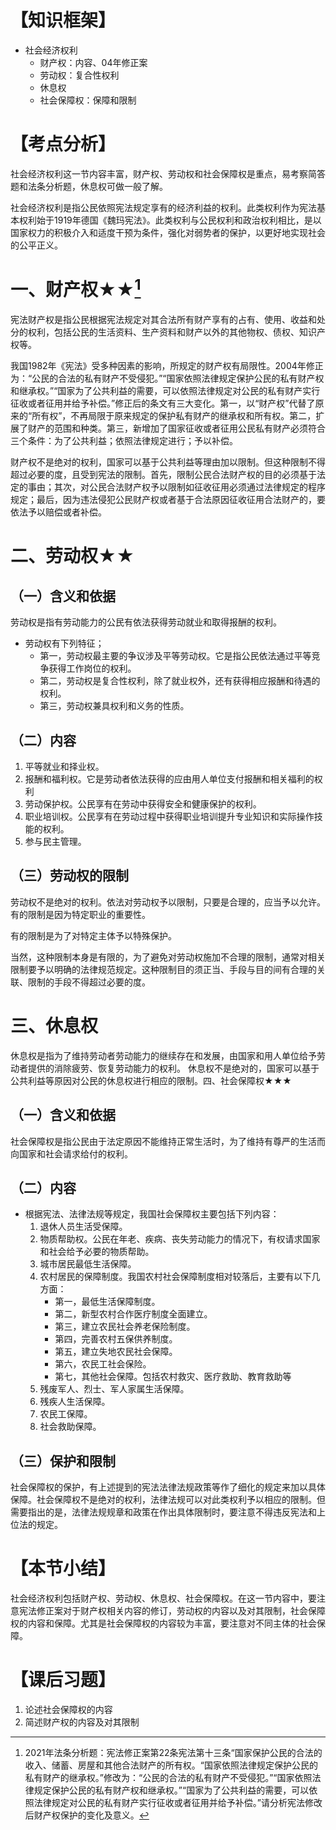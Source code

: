 # 【知识框架】
- 社会经济权利
	- 财产权：内容、04年修正案
	- 劳动权：复合性权利
	- 休息权
	- 社会保障权：保障和限制
# 【考点分析】
社会经济权利这一节内容丰富，财产权、劳动权和社会保障权是重点，易考察简答题和法条分析题，休息权可做一般了解。

社会经济权利是指公民依照宪法规定享有的经济利益的权利。此类权利作为宪法基本权利始于1919年德国《魏玛宪法》。此类权利与公民权利和政治权利相比，是以国家权力的积极介入和适度干预为条件，强化对弱势者的保护，以更好地实现社会的公平正义。
# 一、财产权★★[^1]
宪法财产权是指公民根据宪法规定对其合法所有财产享有的占有、使用、收益和处分的权利，包括公民的生活资料、生产资料和财产以外的其他物权、债权、知识产权等。

我国1982年《宪法》受多种因素的影响，所规定的财产权有局限性。2004年修正为：“公民的合法的私有财产不受侵犯。”“国家依照法律规定保护公民的私有财产权和继承权。”“国家为了公共利益的需要，可以依照法律规定对公民的私有财产实行征收或者征用并给予补偿。”修正后的条文有三大变化。第一，以“财产权”代替了原来的“所有权”，不再局限于原来规定的保护私有财产的继承权和所有权。第二，扩展了财产的范围和种类。第三，新增加了国家征收或者征用公民私有财产必须符合三个条件：为了公共利益；依照法律规定进行；予以补偿。

财产权不是绝对的权利，国家可以基于公共利益等理由加以限制。但这种限制不得超过必要的度，且受到宪法的限制。首先，限制公民合法财产权的目的必须基于法定的事由；其次，对公民合法财产权予以限制如征收征用必须通过法律规定的程序规定；最后，因为违法侵犯公民财产权或者基于合法原因征收征用合法财产的，要依法予以赔偿或者补偿。
# 二、劳动权★★
## （一）含义和依据
劳动权是指有劳动能力的公民有依法获得劳动就业和取得报酬的权利。

- 劳动权有下列特征；
	- 第一，劳动权最主要的争议涉及平等劳动权。它是指公民依法通过平等竞争获得工作岗位的权利。
	- 第二，劳动权是复合性权利，除了就业权外，还有获得相应报酬和待遇的权利。
	- 第三，劳动权兼具权利和义务的性质。
## （二）内容
1. 平等就业和择业权。
2. 报酬和福利权。它是劳动者依法获得的应由用人单位支付报酬和相关福利的权利
3. 劳动保护权。公民享有在劳动中获得安全和健康保护的权利。
4. 职业培训权。公民享有在劳动过程中获得职业培训提升专业知识和实际操作技能的权利。
5. 参与民主管理。
## （三）劳动权的限制
劳动权不是绝对的权利。依法对劳动权予以限制，只要是合理的，应当予以允许。有的限制是因为特定职业的重要性。

有的限制是为了对特定主体予以特殊保护。

当然，这种限制本身是有限的，为了避免对劳动权施加不合理的限制，通常对相关限制要予以明确的法律规范规定。这种限制目的须正当、手段与目的间有合理的关联、限制的手段不得超过必要的度。
# 三、休息权
休息权是指为了维持劳动者劳动能力的继续存在和发展，由国家和用人单位给予劳动者提供的消除疲劳、恢复劳动能力的权利。
休息权不是绝对的，国家可以基于公共利益等原因对公民的休息权进行相应的限制。四、社会保障权★★★
## （一）含义和依据
社会保障权是指公民由于法定原因不能维持正常生活时，为了维持有尊严的生活而向国家和社会请求给付的权利。
## （二）内容
- 根据宪法、法律法规等规定，我国社会保障权主要包括下列内容：
	1. 退休人员生活受保障。
	2. 物质帮助权。公民在年老、疾病、丧失劳动能力的情况下，有权请求国家和社会给予必要的物质帮助。
	3. 城市居民最低生活保障。
	4. 农村居民的保障制度。我国农村社会保障制度相对较落后，主要有以下几方面：
		- 第一，最低生活保障制度。
		- 第二，新型农村合作医疗制度全面建立。
		- 第三，建立农民社会养老保险制度。
		- 第四，完善农村五保供养制度。
		- 第五，建立失地农民社会保障。
		- 第六，农民工社会保险。
		- 第七，其他社会保障。包括农村救灾、医疗救助、教育救助等
	1. 残废军人、烈士、军人家属生活保障。
	2. 残疾人生活保障。
	3. 农民工保障。
	4. 社会救助保障。
## （三）保护和限制
社会保障权的保护，有上述提到的宪法法律法规政策等作了细化的规定来加以具体保障。社会保障权不是绝对的权利，法律法规可以对此类权利予以相应的限制。但需要指出的是，法律法规规章和政策在作出具体限制时，要注意不得违反宪法和上位法的规定。
# 【本节小结】
社会经济权利包括财产权、劳动权、休息权、社会保障权。在这一节内容中，要注意宪法修正案对于财产权相关内容的修订，劳动权的内容以及对其限制，社会保障权的内容和保障。尤其是社会保障权的内容较为丰富，要注意对不同主体的社会保障。
# 【课后习题】
1. 论述社会保障权的内容
2. 简述财产权的内容及对其限制

[^1]:2021年法条分析题：宪法修正案第22条宪法第十三条“国家保护公民的合法的收入、储蓄、房屋和其他合法财产的所有权。“国家依照法律规定保护公民的私有财产的继承权。”修改为：“公民的合法的私有财产不受侵犯。”“国家依照法律规定保护公民的私有财产权和继承权。”“国家为了公共利益的需要，可以依照法律规定对公民的私有财产实行征收或者征用并给予补偿。”请分析宪法修改后财产权保护的变化及意义。